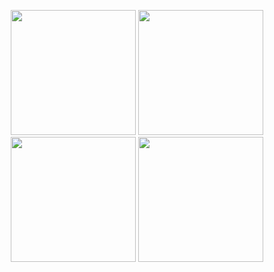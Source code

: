 


<p align="center">
  <img src="https://github.com/user-attachments/assets/759d43d4-0208-4ace-9504-a59ecfac82ef)" width="200" />
  <img src="https://github.com/user-attachments/assets/5c6ea342-e5c2-4d77-86a4-e9b216ed6267" width="200" />
  <img src="https://github.com/user-attachments/assets/077d44d3-53a5-40e2-b559-6f772a3f34d8" width="200" />
  <img src="https://github.com/user-attachments/assets/493e9307-5512-40d3-bc5c-4949b58e0d36" width="200" />
</p>
